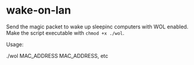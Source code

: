 # wake-on-lan

Send the magic packet to wake up sleepinc computers with WOL enabled. Make the script executable with `chmod +x ./wol`. 

Usage:

./wol MAC_ADDRESS MAC_ADDRESS, etc
